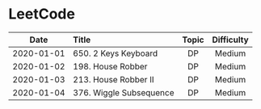 # LeetCode
| Date          | Title                     | Topic | Difficulty| 
| :--:          | :--                       | :---: | :---:     |
| 2020-01-01    | 650. 2 Keys Keyboard      | DP    | Medium    |
| 2020-01-02    | 198. House Robber         | DP    | Medium    |
| 2020-01-03    | 213. House Robber II      | DP    | Medium    |
| 2020-01-04    | 376. Wiggle Subsequence   | DP    | Medium    |
